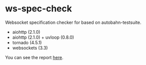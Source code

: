 # ws-spec-check
Websocket specification checker for based on autobahn-testsuite.

- aiohttp (2.1.0)
- aiohttp (2.1.0) + uvloop (0.8.0)
- tornado (4.5.1)
- websockets (3.3)

You can see the report [here](https://rawgit.com/pjknkda/ws-spec-check/master/reports/fuzzingclient/index.html).
